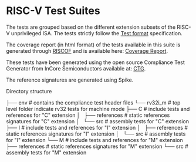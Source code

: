 # RISC-V Test Suites

The tests are grouped based on the different extension subsets of the RISC-V unprivileged ISA.
The tests strictly follow the [Test format](../spec/TestFormatSpec.adoc) specification.


The coverage report (in html format) of the tests available in this suite is generated through
[RISCOF](https://gitlab.com/incoresemi/riscof) and is available here: [Coverage Report](../coverage/coverage.html).

These tests have been generated using the open source Compliance Test Generator from InCore Semiconductors available 
at: [CTG](https://gitlab.com/incoresemi/riscv-compliance/riscv_ctg).

The reference signatures are generated using Spike.

Directory structure

├── env                       # contains the compliance test header files
└── rv32i_m                   # top level folder indicate rv32 tests for machine mode
    ├── C                     # include tests and references for "C" extension
    │   ├── references        # static references signatures for "C" extension
    │   └── src               # assembly tests for "C" extension
    ├── I                     # include tests and references for "I" extension
    │   ├── references        # static references signatures for "I" extension
    │   └── src               # assembly tests for "I" extension
    └── M                     # include tests and references for "M" extension
        ├── references        # static references signatures for "M" extension
        └── src               # assembly tests for "M" extension

